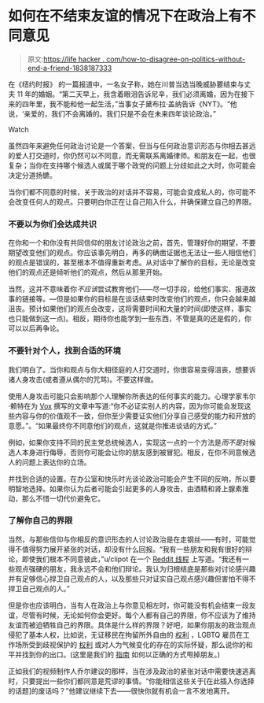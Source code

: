 # 如何在不结束友谊的情况下在政治上有不同意见

> 原文:[https://life hacker . com/how-to-disagree-on-politics-without-end-a-friend-1838187333](https://lifehacker.com/how-to-disagree-on-politics-without-ending-a-friendship-1838187333)

在《纽约时报》 的一篇报道中，一名女子称，她在川普当选当晚威胁要结束与丈夫 11 年的婚姻。“第二天早上，我含着眼泪告诉尼辛，我们必须离婚，因为在接下来的四年里，我不能和他一起生活，”当事女子黛布拉·盖纳告诉《NYT》。“他说，‘亲爱的，我们不会离婚的。我们只是不会在未来四年谈论政治。”

Watch

虽然四年来避免任何政治讨论是一个答案，但当与任何政治意识形态与你相去甚远的爱人打交道时，你仍然可以不同意，而无需联系离婚律师。和朋友在一起，也很复杂；当你在支持哪个候选人或属于哪个政党的问题上分歧如此之大时，你可能会决定分道扬镳。

当你们都不同意的时候，关于政治的对话并不容易，可能会变成私人的，你可能不会改变任何人的观点。只要明白你正在让自己陷入什么，并确保建立自己的界限。

### 不要以为你们会达成共识

在你和一个和你没有共同信仰的朋友讨论政治之前，首先，管理好你的期望，不要期望改变他们的观点。你应该事先明白，再多的确凿证据也无法让一些人相信他们的观点是错误的，甚至根本不值得重新考虑。从对话中了解你的目标，无论是改变他们的观点还是倾听他们的观点，然后从那里开始。

当然，这并不意味着你*不应该*尝试教育他们——尽一切手段，给他们事实、报道故事的链接等。—但是如果你的目标是在谈话结束时改变他们的观点，你只会越来越沮丧。预计如果他们的观点会改变，这将需要时间和大量的时间(即使这样，事实也只能做到这一点)。相反，期待你也能学到一些东西，不管是真的还是假的，你可以以后再争论。

### 不要针对个人，找到合适的环境

我们明白了。当你和观点与你大相径庭的人打交道时，你很容易变得沮丧，想要诉诸人身攻击(或者遵从偶尔的咒骂)。不要这样做。

使用人身攻击可能只会影响那个人理解你所表达的任何事实的能力。心理学家韦尔·赖特在为 [Vox](https://www.vox.com/first-person/2017/8/22/16171270/partisanship-politics-discussion-family) 撰写的文章中写道:“你不必证实别人的内容，因为你可能会发现这些内容与你的价值观不一致，但你至少需要证实他们分享自己感受的能力和开放的意愿。”。“如果最终你不同意他们的观点，这就是你推进谈话的方式。”

例如，如果你支持不同的民主党总统候选人，实现这一点的一个方法是*而不是*对候选人本身进行侮辱，否则你可能会让你的朋友感到被冒犯。相反，在你不同意候选人的问题上表达你的立场。

并找到合适的设置。在办公室和快乐时光谈论政治可能会产生不同的反响，所以要明智地选择。如果你认为后者可能会引起更多的人身攻击，由酒精和肾上腺素推动，那么不惜一切代价避免它。

### 了解你自己的界限

当然，与那些信仰与你相反的意识形态的人讨论政治是在走钢丝——有时，可能觉得不值得努力展开紧张的对话，却没有什么回报。“我有一些朋友和我有很好的辩论，即使我们根本不同意彼此，”u/clipot 在一个 [Reddit 线程](https://www.reddit.com/r/AskReddit/comments/dafo3/reddit_what_do_you_do_when_someone_brings_up/) 上写道。“我还有一些观点强硬的朋友，我永远不会和他们辩论。我认为归根结底是那些对讨论感兴趣并有足够信心捍卫自己观点的人，以及那些只对证实自己观点感兴趣但害怕不得不捍卫自己观点的人。”

但是你也应该明白，当有人在政治上与你意见相左时，你可能没有机会结束一段友谊，尽管有时候，无论如何你会更好。每个人都有自己的界限，你不应该为了维持友谊而被迫牺牲自己的界限。具体是什么样的界限？好吧，如果你朋友的政治观点侵犯了基本人权，比如说，无证移民在拘留所外自由的 [权利](https://lifehacker.com/how-to-help-immigrants-during-an-ice-raid-1836459316) ，LGBTQ 雇员在工作场所受到歧视保护的 [权利](https://lifehacker.com/how-the-trump-administrations-supreme-court-filing-coul-1837659059) 或对人为气候变化的存在的实际怀疑，那么说你的和平并找到你的出口。(这里是我们的 [指南](https://lifehacker.com/how-to-dump-a-friend-1832297628) 如何以正确的方式甩掉朋友。)

正如我们的视频制作人乔尔建议的那样，当在涉及政治的紧张对话中需要快速逃离时，只要提出一些你们都同意是荒谬的事情。“你能相信这些关于[在此插入你选择的话题]的废话吗？”他建议继续下去——很快你就有机会一言不发地离开。